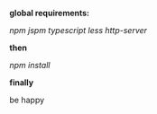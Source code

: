 **global requirements:**

_npm
jspm
typescript
less
http-server_

**then**

_npm install_

**finally** 

be happy
